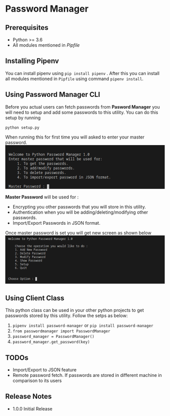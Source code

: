 # Password Manager

## Prerequisites

* Python >= 3.6
* All modules mentioned in _Pipfile_

## Installing Pipenv

You can install pipenv using `pip install pipenv` . After this you can install all modules mentioned in `Pipfile` using command `pipenv install`.

## Using Password Manager CLI

Before you actual users can fetch passwords from __Pasword Manager__ you will need to setup and add some passwords to this utility. You can do this setup by running

```shell
python setup.py
```

When running this for first time you will asked to enter your master password.
![Setup Screen](images/master_password.png)

__Master Password__ will be used for :

* Encrypting you other passwords that you will store in this utility.
* Authentication when you will be adding/deleting/modifying other passwords.
* Import/Export Passwords in JSON format.

Once master password is set you will get new screen as shown below
![CLI Options](images/password_manager_cli.png)

## Using Client Class

This python class can be used in your other python projects to get passwords stored by this utility. Follow the setps as below:

1. `pipenv install password-manager` or `pip install password-manager`
2. `from passwordmanager import PasswordManager`
3. `password_manager = PasswordManager()`
4. `password_manager.get_password(key)`

## TODOs

* Import/Export to JSON feature
* Remote password fetch. If passwords are stored in different machine in comparison to its users

## Release Notes

* 1.0.0
Initial Release
